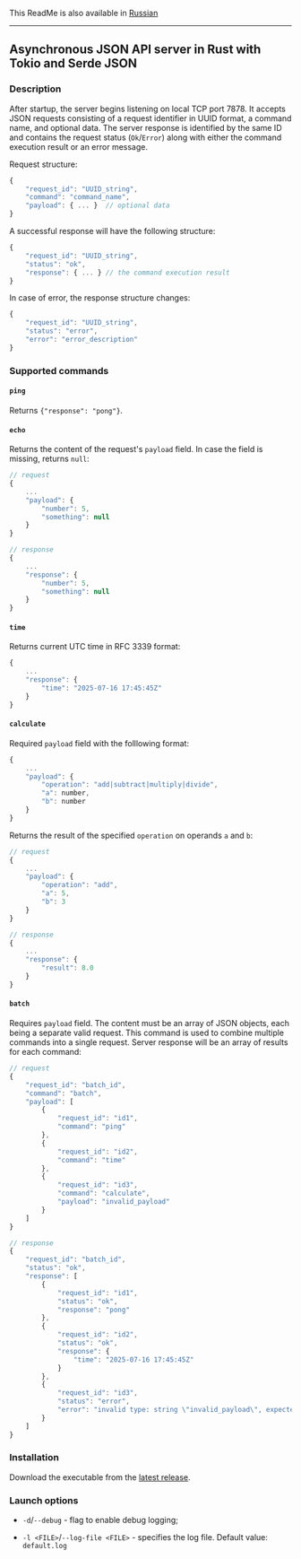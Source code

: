 This ReadMe is also available in [Russian](README.md)

---

## Asynchronous JSON API server in Rust with Tokio and Serde JSON

### Description

After startup, the server begins listening on local TCP port 7878. It accepts JSON requests consisting of a request identifier in UUID format, a command name, and optional data. The server response is identified by the same ID and contains the request status (`Ok`/`Error`) along with either the command execution result or an error message.

Request structure:
```js
{
    "request_id": "UUID_string",
    "command": "command_name",
    "payload": { ... }  // optional data
}
```

A successful response will have the following structure:
```js
{
    "request_id": "UUID_string",
    "status": "ok",
    "response": { ... } // the command execution result
}
```

In case of error, the response structure changes:
```js
{
    "request_id": "UUID_string",
    "status": "error",
    "error": "error_description"
}
```

### Supported commands

#### `ping`

Returns `{"response": "pong"}`.

#### `echo`

Returns the content of the request's `payload` field. In case the field is missing, returns `null`:
```js
// request
{
    ...
    "payload": {
        "number": 5,
        "something": null
    }
}

// response
{
    ...
    "response": {
        "number": 5,
        "something": null
    }
}
```

#### `time`

Returns current UTC time in RFC 3339 format:
```js
{
    ...
    "response": {
        "time": "2025-07-16 17:45:45Z"
    }
}
```

#### `calculate`

Required `payload` field with the folllowing format:
```js
{
    ...
    "payload": {
        "operation": "add|subtract|multiply|divide",
        "a": number,
        "b": number
    }
}
```
Returns the result of the specified `operation` on operands `a` and `b`:
```js
// request
{
    ...
    "payload": {
        "operation": "add",
        "a": 5,
        "b": 3
    }
}

// response
{
    ...
    "response": {
        "result": 8.0
    }
}
```

#### `batch`

Requires `payload` field. The content must be an array of JSON objects, each being a separate valid request.
This command is used to combine multiple commands into a single request. Server response will be an array of results for each command:
```js
// request
{
    "request_id": "batch_id",
    "command": "batch",
    "payload": [
        {
            "request_id": "id1",
            "command": "ping"
        },
        {
            "request_id": "id2",
            "command": "time"
        },
        {
            "request_id": "id3",
            "command": "calculate",
            "payload": "invalid_payload"
        }
    ]
}

// response
{
    "request_id": "batch_id",
    "status": "ok",
    "response": [
        {
            "request_id": "id1",
            "status": "ok",
            "response": "pong"
        },
        {
            "request_id": "id2",
            "status": "ok",
            "response": {
                "time": "2025-07-16 17:45:45Z"
            }
        },
        {
            "request_id": "id3",
            "status": "error",
            "error": "invalid type: string \"invalid_payload\", expected struct CalculationPayload"
        }
    ]
}
```

### Installation

Download the executable from the [latest release](https://github.com/rinkulu/testrust/releases/latest).

### Launch options

- `-d`/`--debug` - flag to enable debug logging;

- `-l <FILE>`/`--log-file <FILE>` - specifies the log file.
Default value: `default.log`
